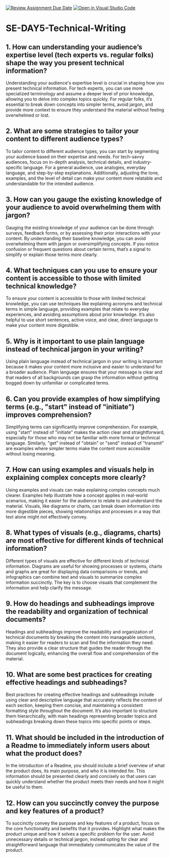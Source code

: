 [![Review Assignment Due Date](https://classroom.github.com/assets/deadline-readme-button-22041afd0340ce965d47ae6ef1cefeee28c7c493a6346c4f15d667ab976d596c.svg)](https://classroom.github.com/a/zsAR-pyY)
[![Open in Visual Studio Code](https://classroom.github.com/assets/open-in-vscode-2e0aaae1b6195c2367325f4f02e2d04e9abb55f0b24a779b69b11b9e10269abc.svg)](https://classroom.github.com/online_ide?assignment_repo_id=15658064&assignment_repo_type=AssignmentRepo)
# SE-DAY5-Technical-Writing
## 1. How can understanding your audience’s expertise level (tech experts vs. regular folks) shape the way you present technical information?
Understanding your audience's expertise level is crucial in shaping how you present technical information. For tech experts, you can use more specialized terminology and assume a deeper level of prior knowledge, allowing you to delve into complex topics quickly. For regular folks, it’s essential to break down concepts into simpler terms, avoid jargon, and provide more context to ensure they understand the material without feeling overwhelmed or lost.

## 2. What are some strategies to tailor your content to different audience types?
To tailor content to different audience types, you can start by segmenting your audience based on their expertise and needs. For tech-savvy audiences, focus on in-depth analysis, technical details, and industry-specific language. For a general audience, use analogies, everyday language, and step-by-step explanations. Additionally, adjusting the tone, examples, and the level of detail can make your content more relatable and understandable for the intended audience.

## 3. How can you gauge the existing knowledge of your audience to avoid overwhelming them with jargon?
Gauging the existing knowledge of your audience can be done through surveys, feedback forms, or by assessing their prior interactions with your content. By understanding their baseline knowledge, you can avoid overwhelming them with jargon or oversimplifying concepts. If you notice confusion or frequent questions about certain terms, that’s a signal to simplify or explain those terms more clearly.

## 4. What techniques can you use to ensure your content is accessible to those with limited technical knowledge?
To ensure your content is accessible to those with limited technical knowledge, you can use techniques like explaining acronyms and technical terms in simple language, providing examples that relate to everyday experiences, and avoiding assumptions about prior knowledge. It’s also helpful to use short sentences, active voice, and clear, direct language to make your content more digestible.

## 5. Why is it important to use plain language instead of technical jargon in your writing?
Using plain language instead of technical jargon in your writing is important because it makes your content more inclusive and easier to understand for a broader audience. Plain language ensures that your message is clear and that readers of all backgrounds can grasp the information without getting bogged down by unfamiliar or complicated terms.

## 6. Can you provide examples of how simplifying terms (e.g., "start" instead of "initiate") improves comprehension?
Simplifying terms can significantly improve comprehension. For example, using "start" instead of "initiate" makes the action clear and straightforward, especially for those who may not be familiar with more formal or technical language. Similarly, "get" instead of "obtain" or "send" instead of "transmit" are examples where simpler terms make the content more accessible without losing meaning.

## 7. How can using examples and visuals help in explaining complex concepts more clearly?
Using examples and visuals can make explaining complex concepts much clearer. Examples help illustrate how a concept applies in real-world scenarios, making it easier for the audience to relate to and understand the material. Visuals, like diagrams or charts, can break down information into more digestible pieces, showing relationships and processes in a way that text alone might not effectively convey.

## 8. What types of visuals (e.g., diagrams, charts) are most effective for different kinds of technical information?
Different types of visuals are effective for different kinds of technical information. Diagrams are useful for showing processes or systems, charts and graphs are great for displaying data comparisons or trends, and infographics can combine text and visuals to summarize complex information succinctly. The key is to choose visuals that complement the information and help clarify the message.

## 9. How do headings and subheadings improve the readability and organization of technical documents?
Headings and subheadings improve the readability and organization of technical documents by breaking the content into manageable sections, making it easier for readers to scan and find the information they need. They also provide a clear structure that guides the reader through the document logically, enhancing the overall flow and comprehension of the material.

## 10. What are some best practices for creating effective headings and subheadings?
Best practices for creating effective headings and subheadings include using clear and descriptive language that accurately reflects the content of each section, keeping them concise, and maintaining a consistent formatting style throughout the document. It’s also important to structure them hierarchically, with main headings representing broader topics and subheadings breaking down these topics into specific points or steps.

## 11. What should be included in the introduction of a Readme to immediately inform users about what the product does?
In the introduction of a Readme, you should include a brief overview of what the product does, its main purpose, and who it is intended for. This information should be presented clearly and concisely so that users can quickly understand whether the product meets their needs and how it might be useful to them.

## 12. How can you succinctly convey the purpose and key features of a product?
To succinctly convey the purpose and key features of a product, focus on the core functionality and benefits that it provides. Highlight what makes the product unique and how it solves a specific problem for the user. Avoid unnecessary details or technical jargon, instead opting for clear and straightforward language that immediately communicates the value of the product.
